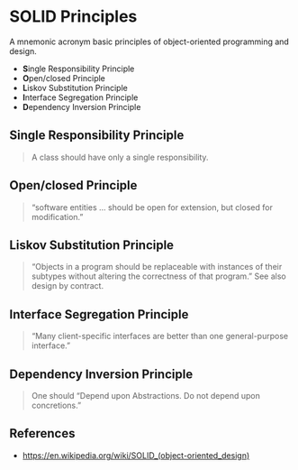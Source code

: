 # SOLID Principles

A mnemonic acronym basic principles of object-oriented programming and design.

-   **S**ingle Responsibility Principle
-   **O**pen/closed Principle
-   **L**iskov Substitution Principle
-   **I**nterface Segregation Principle
-   **D**ependency Inversion Principle

## Single Responsibility Principle

> A class should have only a single responsibility.

## Open/closed Principle

> “software entities … should be open for extension, but closed for modification.”

## Liskov Substitution Principle

> “Objects in a program should be replaceable with instances of their subtypes without altering the correctness of that program.” See also design by contract.

## Interface Segregation Principle

> “Many client-specific interfaces are better than one general-purpose interface.”

## Dependency Inversion Principle

> One should “Depend upon Abstractions. Do not depend upon concretions.”

## References

-   <https://en.wikipedia.org/wiki/SOLID_(object-oriented_design)>
